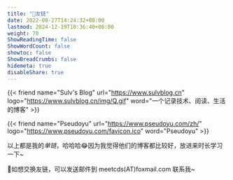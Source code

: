 ```yaml
---
title: "👫友链"
date: 2022-08-27T14:24:32+08:00
lastmod: 2024-12-19T10:36:40+08:00
weight: 70
ShowReadingTime: false
ShowWordCount: false
showtoc: false
ShowBreadCrumbs: false
hidemeta: true
disableShare: true
---
```


{{< friend name="Sulv's Blog" url="https://www.sulvblog.cn" logo="https://www.sulvblog.cn/img/Q.gif" word="一个记录技术、阅读、生活的博客" >}}

{{< friend name="Pseudoyu" url="https://www.pseudoyu.com/zh/" logo="https://www.pseudoyu.com/favicon.ico" word="Pseudoyu" >}}

以上都是我的*单链*，哈哈哈😂因为我觉得他们的博客都比较好，放进来时长学习一下~

🤖如想交换友链，可以发送邮件到 meetcds(AT)foxmail.com 联系我~